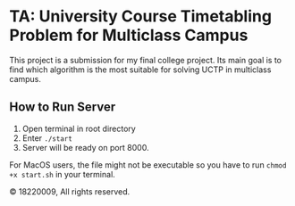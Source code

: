 # TA: University Course Timetabling Problem for Multiclass Campus

This project is a submission for my final college project. Its main goal is to find which algorithm is the most suitable for solving UCTP in multiclass campus.

## How to Run Server

1. Open terminal in root directory
2. Enter `./start`
3. Server will be ready on port 8000.

For MacOS users, the file might not be executable so you have to run `chmod +x start.sh` in your terminal.

&copy; 18220009, All rights reserved.